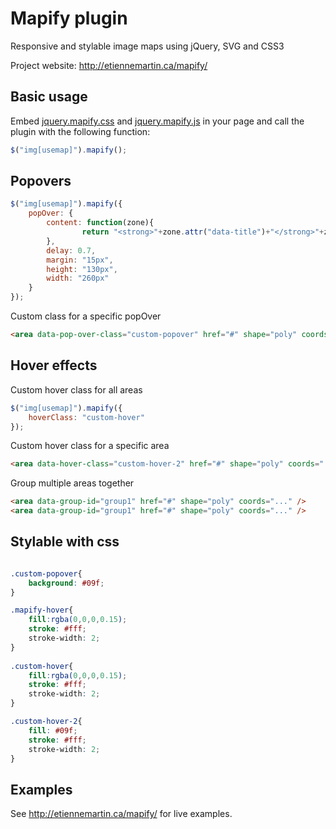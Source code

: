 # Mapify plugin

Responsive and stylable image maps using jQuery, SVG and CSS3

Project website: http://etiennemartin.ca/mapify/
 
## Basic usage

Embed [jquery.mapify.css](https://github.com/etienne-martin/mapify/blob/master/build/jquery.mapify.css) and [jquery.mapify.js](https://github.com/etienne-martin/mapify/blob/master/build/jquery.mapify.js) in your page and call the plugin with the following function:

```javascript
$("img[usemap]").mapify();
```

## Popovers

```javascript
$("img[usemap]").mapify({
	popOver: {
  		content: function(zone){ 
  				return "<strong>"+zone.attr("data-title")+"</strong>"+zone.attr("data-nbmembre")+" Members";
  		},
  		delay: 0.7,
  		margin: "15px",
  		height: "130px",
  		width: "260px"
  	}
});
```    
Custom class for a specific popOver
```html
<area data-pop-over-class="custom-popover" href="#" shape="poly" coords="..." />
``` 

## Hover effects
Custom hover class for all areas

```javascript
$("img[usemap]").mapify({
	hoverClass: "custom-hover"
});  
```  
Custom hover class for a specific area
```html
<area data-hover-class="custom-hover-2" href="#" shape="poly" coords="..." />
``` 

Group multiple areas together
  
```html
<area data-group-id="group1" href="#" shape="poly" coords="..." />
<area data-group-id="group1" href="#" shape="poly" coords="..." />
``` 
    
## Stylable with css

```css

.custom-popover{
	background: #09f;
}

.mapify-hover{
	fill:rgba(0,0,0,0.15);
	stroke: #fff;
	stroke-width: 2;
}
	
.custom-hover{
	fill:rgba(0,0,0,0.15);
	stroke: #fff;
	stroke-width: 2;
}

.custom-hover-2{
	fill: #09f;
	stroke: #fff;
	stroke-width: 2;
}
```

## Examples

See http://etiennemartin.ca/mapify/ for live examples.
